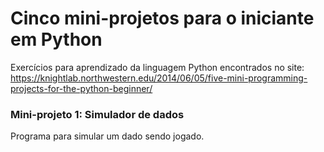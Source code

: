 # Cinco mini-projetos para o iniciante em Python 

Exercícios para aprendizado da linguagem Python encontrados no site: https://knightlab.northwestern.edu/2014/06/05/five-mini-programming-projects-for-the-python-beginner/

### Mini-projeto 1: Simulador de dados
Programa para simular um dado sendo jogado. 
